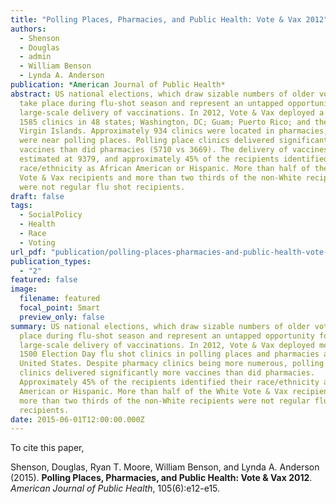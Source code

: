 ```yaml
---
title: "Polling Places, Pharmacies, and Public Health: Vote & Vax 2012"
authors:
  - Shenson
  - Douglas
  - admin
  - William Benson
  - Lynda A. Anderson
publication: *American Journal of Public Health*
abstract: US national elections, which draw sizable numbers of older voters,
  take place during flu-shot season and represent an untapped opportunity for
  large-scale delivery of vaccinations. In 2012, Vote & Vax deployed a total of
  1585 clinics in 48 states; Washington, DC; Guam; Puerto Rico; and the US
  Virgin Islands. Approximately 934 clinics were located in pharmacies, and 651
  were near polling places. Polling place clinics delivered significantly more
  vaccines than did pharmacies (5710 vs 3669). The delivery of vaccines was
  estimated at 9379, and approximately 45% of the recipients identified their
  race/ethnicity as African American or Hispanic. More than half of the White
  Vote & Vax recipients and more than two thirds of the non-White recipients
  were not regular flu shot recipients.
draft: false
tags:
  - SocialPolicy
  - Health
  - Race
  - Voting
url_pdf: "publication/polling-places-pharmacies-and-public-health-vote-vax-2012/shemooben15.pdf"
publication_types:
  - "2"
featured: false
image:
  filename: featured
  focal_point: Smart
  preview_only: false
summary: US national elections, which draw sizable numbers of older voters, take
  place during flu-shot season and represent an untapped opportunity for
  large-scale delivery of vaccinations. In 2012, Vote & Vax deployed more than
  1500 Election Day flu shot clinics in polling places and pharmacies across the
  United States. Despite pharmacy clinics being more numerous, polling place
  clinics delivered significantly more vaccines than did pharmacies.
  Approximately 45% of the recipients identified their race/ethnicity as African
  American or Hispanic. More than half of the White Vote & Vax recipients and
  more than two thirds of the non-White recipients were not regular flu shot
  recipients.
date: 2015-06-01T12:00:00.000Z
---
```

To cite this paper, 

Shenson, Douglas, Ryan T. Moore, William Benson, and Lynda A. Anderson (2015). **Polling Places, Pharmacies, and Public Health: Vote & Vax 2012**. *American Journal of Public Health*, 105(6):e12-e15.
